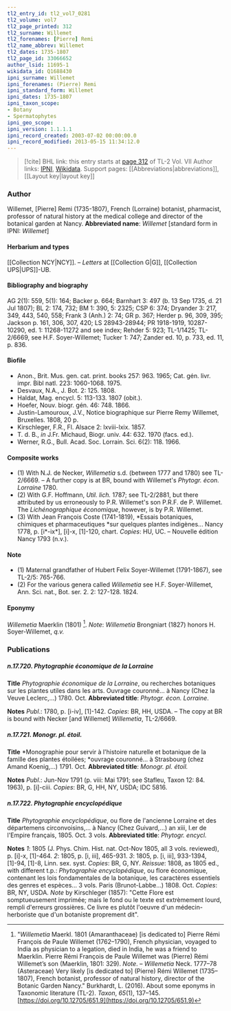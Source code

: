 ```yaml
---
tl2_entry_id: tl2_vol7_0281
tl2_volume: vol7
tl2_page_printed: 312
tl2_surname: Willemet
tl2_forenames: [Pierre] Remi
tl2_name_abbrev: Willemet
tl2_dates: 1735-1807
tl2_page_id: 33066652
author_lsid: 11695-1
wikidata_id: Q1688430
ipni_surname: Willemet
ipni_forenames: (Pierre) Remi
ipni_standard_form: Willemet
ipni_dates: 1735-1807
ipni_taxon_scope: 
- Botany
- Spermatophytes
ipni_geo_scope: 
ipni_version: 1.1.1.1
ipni_record_created: 2003-07-02 00:00:00.0
ipni_record_modified: 2013-05-15 11:34:12.0
---
```


> [!cite] BHL link: this entry starts at [page 312](https://www.biodiversitylibrary.org/page/33066652) of TL-2 Vol. VII
> Author links: [IPNI](https://www.ipni.org/a/11695-1), [Wikidata](https://www.wikidata.org/wiki/Q1688430). Support pages: [[Abbreviations|abbreviations]], [[Layout key|layout key]]

### Author

Willemet, \[Pierre\] Remi (1735-1807), French (Lorraine) botanist, pharmacist, professor of natural history at the medical college and director of the botanical garden at Nancy. 
**Abbreviated name**: *Willemet* \[standard form in IPNI: *Willemet*\]

#### Herbarium and types

[[Collection NCY|NCY]]. – *Letters* at [[Collection G|G]], [[Collection UPS|UPS]]-UB.

#### Bibliography and biography

AG 2(1): 559, 5(1): 164; Backer p. 664; Barnhart 3: 497 (b. 13 Sep 1735, d. 21 Jul 1807); BL 2: 174, 732; BM 1: 390, 5: 2325; CSP 6: 374; Dryander 3: 217, 349, 443, 540, 558; Frank 3 (Anh.) 2: 74; GR p. 367; Herder p. 96, 309, 395; Jackson p. 161, 306, 307, 420; LS 28943-28944; PR 1918-1919, 10287-10290, ed. 1: 11268-11272 and see index; Rehder 5: 923; TL-1/1425; TL-2/6669, see H.F. Soyer-Willemet; Tucker 1: 747; Zander ed. 10, p. 733, ed. 11, p. 836.

#### Biofile

- Anon., Brit. Mus. gen. cat. print. books 257: 963. 1965; Cat. gén. livr. impr. Bibl natl. 223: 1060-1068. 1975.
- Desvaux, N.A., J. Bot. 2: 125. 1808.
- Haldat, Mag. encycl. 5: 113-133. 1807 (obit.).
- Hoefer, Nouv. biogr. gén. 46: 748. 1866.
- Justin-Lamouroux, J.V., Notice biographique sur Pierre Remy Willemet, Bruxelles. 1808, 20 p.
- Kirschleger, F.R., Fl. Alsace 2: lxviii-lxix. 1857.
- T. d. B., *in* J.Fr. Michaud, Biogr. univ. 44: 632. 1970 (facs. ed.).
- Werner, R.G., Bull. Acad. Soc. Lorrain. Sci. 6(2): 118. 1966.

#### Composite works

- (1) With N.J. de Necker, *Willemetia* s.d. (between 1777 and 1780) see TL-2/6669. – A further copy is at BR, bound with Willemet's *Phytogr. écon. Lorraine* 1780.
- (2) With G.F. Hoffmann, *Util. lich.* 1787; see TL-2/2881, but there attributed by us erroneously to P.R. Willemet's son P.R.F. de P. Willemet. The *Lichénographique économique*, however, is by P.R. Willemet.
- (3) With Jean François Coste (1741-1819), *Essais botaniques, chimiques et pharmaceutiques *sur quelques plantes indigènes... Nancy 1778, p. \[i\*-ix\*\], \[i\]-x, \[1\]-120, chart. *Copies*: HU, UC. – Nouvelle édition Nancy 1793 (n.v.).

#### Note

- (1) Maternal grandfather of Hubert Felix Soyer-Willemet (1791-1867), see TL-2/5: 765-766.
- (2) For the various genera called *Willemetia* see H.F. Soyer-Willemet, Ann. Sci. nat., Bot. ser. 2. 2: 127-128. 1824.

#### Eponymy

*Willemetia* Maerklin (1801) [^1]. *Note*: *Willemetia* Brongniart (1827) honors H. Soyer-Willemet, *q.v.*

### Publications

##### n.17.720. Phytographie économique de la Lorraine

**Title**
*Phytographie économique de la Lorraine*, ou recherches botaniques sur les plantes utiles dans les arts. Ouvrage couronné... à Nancy (Chez la Veuve Leclerc,...) 1780. Oct.
**Abbreviated title**: *Phytogr. écon. Lorraine*.

**Notes**
*Publ*.: 1780, p. \[i-iv\], \[1\]-142. *Copies*: BR, HH, USDA. – The copy at BR is bound with Necker \[and Willemet\] *Willemetia*, TL-2/6669.

##### n.17.721. Monogr. pl. étoil.

**Title**
*Monographie pour servir à l'histoire naturelle et botanique de la famille des plantes étoilées; *ouvrage couronné... à Strasbourg (chez Amand Koenig,...) 1791. Oct.
**Abbreviated title**: *Monogr. pl. étoil.*

**Notes**
*Publ*.: Jun-Nov 1791 (p. viii: Mai 1791; see Stafleu, Taxon 12: 84. 1963), p. \[i\]-ciii.
*Copies*: BR, G, HH, NY, USDA; IDC 5816.

##### n.17.722. Phytographie encyclopédique

**Title**
*Phytographie encyclopédique*, ou flore de l'ancienne Lorraine et des départemens circonvoisins,... à Nancy (Chez Guivard,...) an xiii, I.er de l'Empire français, 1805. Oct. 3 vols.
**Abbreviated title**: *Phytogr. encycl.*

**Notes**
*1*: 1805 (J. Phys. Chim. Hist. nat. Oct-Nov 1805, all 3 vols. reviewed), p. \[i\]-x, \[1\]-464.
*2*: 1805, p. \[i, iii\], 465-931.
*3*: 1805, p. \[i, iii\], 933-1394, \[1\]-94, \[1\]-8, Linn. sex. syst.
*Copies*: BR, G, NY.
*Reissue*: 1808, as 1805 ed., with different t.p.: *Phytographie encyclopédique*, ou flore économique, contenant les lois fondamentales de la botanique, les caractères essentiels des genres et espèces... 3 vols. Paris (Brunot-Labbe...) 1808. Oct. *Copies*: BR, NY, USDA.
*Note* by Kirschleger (1857): "Cette Flore est somptueusement imprimée; mais le fond ou le texte est extrèmement lourd, rempli d'erreurs grossières. Ce livre es plutôt l'oeuvre d'un médecin-herboriste que d'un botaniste proprement dit".

[^1]: "*Willemetia* Maerkl. 1801 (Amaranthaceae) \[is dedicated to\] Pierre Rémi François de Paule Willemet (1762–1790), French physician, voyaged to India as physician to a legation, died in India, he was a friend to Maerklin. Pierre Rémi François de Paule Willemet was (Pierre) Rémi Willemet’s son (Maerklin, 1801: 329). 
*Note*. – *Willemetia* Neck. 1777–78 (Asteraceae) Very likely \[is dedicated to\] (Pierre) Rémi Willemet (1735–1807), French botanist, professor of natural history, director of the Botanic Garden Nancy."
Burkhardt, L. (2016). About some eponyms in Taxonomic literature (TL-2). _Taxon_, _65_(1), 137–145. [https://doi.org/10.12705/651.9](https://doi.org/10.12705/651.9)

